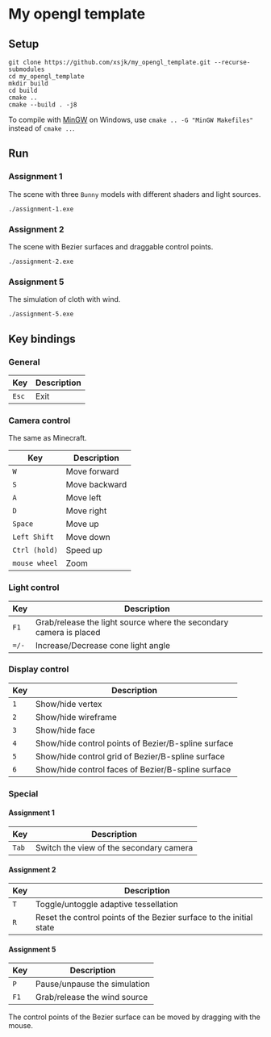 # My opengl template

## Setup
```
git clone https://github.com/xsjk/my_opengl_template.git --recurse-submodules
cd my_opengl_template
mkdir build
cd build
cmake ..
cmake --build . -j8
```

To compile with [MinGW](https://winlibs.com/) on Windows, use ```cmake .. -G "MinGW Makefiles"``` instead of ```cmake ..```.


## Run

### Assignment 1

The scene with three `Bunny` models with different shaders and light sources.
```
./assignment-1.exe
```

### Assignment 2

The scene with Bezier surfaces and draggable control points.
```
./assignment-2.exe
```

### Assignment 5

The simulation of cloth with wind.
```
./assignment-5.exe
```


## Key bindings

### General
| Key | Description |
| --- | --- |
| `Esc` | Exit |

### Camera control

The same as Minecraft.

| Key | Description |
| --- | --- |
| `W` | Move forward |
| `S` | Move backward |
| `A` | Move left |
| `D` | Move right |
| `Space` | Move up |
| `Left Shift` | Move down |
| `Ctrl (hold)` | Speed up |
| `mouse wheel` | Zoom |

### Light control

| Key | Description |
| --- | --- |
| `F1` | Grab/release the light source where the secondary camera is placed |
| `=/-` | Increase/Decrease cone light angle |

### Display control

| Key | Description |
| --- | --- |
| `1` | Show/hide vertex |
| `2` | Show/hide wireframe |
| `3` | Show/hide face |
| `4` | Show/hide control points of Bezier/B-spline surface |
| `5` | Show/hide control grid of Bezier/B-spline surface |
| `6` | Show/hide control faces of Bezier/B-spline surface |

### Special

#### Assignment 1

| Key | Description |
| --- | --- |
| `Tab` | Switch the view of the secondary camera |

#### Assignment 2

| Key | Description |
| --- | --- |
| `T` | Toggle/untoggle adaptive tessellation |
| `R` | Reset the control points of the Bezier surface to the initial state |

#### Assignment 5

| Key | Description |
| --- | --- |
| `P` | Pause/unpause the simulation |
| `F1` | Grab/release the wind source |

The control points of the Bezier surface can be moved by dragging with the mouse.


